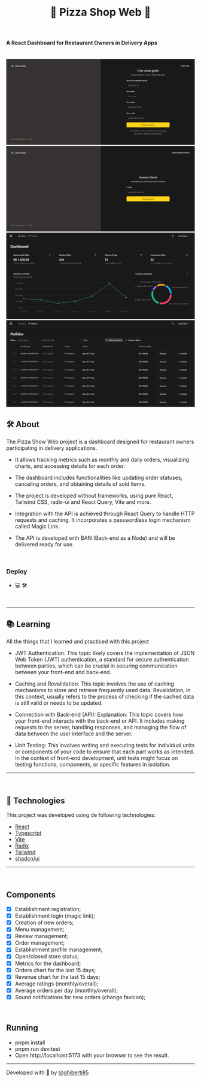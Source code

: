 <h1 align="center">🍕 Pizza Shop Web 🍕</h1>

<br>

#### A React Dashboard for Restaurant Owners in Delivery Apps

<br>

<img src='/public/image-1.png'/>

<br>

<img src='/public/image-2.png'/>

<br>

<img src='/public/image-3.png'/>

<br>

<img src='/public/image-4.png'/>

## 🛠 About

The Pizza Show Web project is a dashboard designed for restaurant owners participating in delivery applications. 


- It allows tracking metrics such as monthly and daily orders, visualizing charts, and accessing details for each order.

- The dashboard includes functionalities like updating order statuses, canceling orders, and obtaining details of sold items.

- The project is developed without frameworks, using pure React, Tailwind CSS, radix-ui and React Query, Vite and more. 

- Integration with the API is achieved through React Query to handle HTTP requests and caching. It incorporates a passwordless login mechanism called Magic Link.

- The API is developed with BAN (Back-end as a Node) and will be delivered ready for use.


<br>

### Deploy

- 💻 🛠

<br>

---

## 📚 Learning

All the things that I learned and practiced with this project

- JWT Authentication: This topic likely covers the implementation of JSON Web Token (JWT) authentication, a standard for secure authentication between parties, which can be crucial in securing communication between your front-end and back-end.

- Caching and Revalidation: This topic involves the use of caching mechanisms to store and retrieve frequently used data. Revalidation, in this context, usually refers to the process of checking if the cached data is still valid or needs to be updated.

- Connection with Back-end (API): Explanation: This topic covers how your front-end interacts with the back-end or API. It includes making requests to the server, handling responses, and managing the flow of data between the user interface and the server.

- Unit Testing: This involves writing and executing tests for individual units or components of your code to ensure that each part works as intended. In the context of front-end development, unit tests might focus on testing functions, components, or specific features in isolation.

---

<br>

## 🧪 Technologies

This project was developed using de following technologies:

- [React](https://react.dev/)
- [Typescript](https://www.typescriptlang.org/)
- [Vite](https://vitejs.dev/)
- [Radix](https://www.radix-ui.com/)
- [Tailwind](https://tailwindcss.com/)
- [shadcn/ui](https://ui.shadcn.com/)

---

<br>

## Components

- [X] Establishment registration;
- [X] Establishment login (magic link);
- [X] Creation of new orders;
- [X] Menu management;
- [X] Review management;
- [X] Order management;
- [X] Establishment profile management;
- [X] Open/closed store status;
- [X] Metrics for the dashboard;
- [X] Orders chart for the last 15 days;
- [X] Revenue chart for the last 15 days;
- [X] Average ratings (monthly/overall);
- [X] Average orders per day (monthly/overall);
- [X] Sound notifications for new orders (change favicon);

<br>

## Running

- pnpm install
- pnpm run dev:test
- Open http://localhost:5173 with your browser to see the result.

---

Developed with 💚 by [@ghiberti85](https://github.com/ghiberti85)